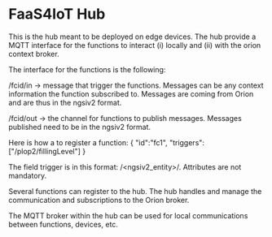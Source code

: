 # FaaS4IoT Hub

This is the hub meant to be deployed on edge devices. 
The hub provide a MQTT interface for the functions to interact (i) locally and (ii) with the orion context broker.

The interface for the functions is the following:

/fcid/in -> message that trigger the functions. Messages can be any context information the function subscribed to. Messages are coming from Orion and are thus in the ngsiv2 format.

/fcid/out -> the channel for functions to publish messages. Messages published need to be in the ngsiv2 format.

Here is how a to register a function:
{
"id":"fc1",
"triggers": ["/plop2/fillingLevel"]
}

The field trigger is in this format: /<ngsiv2_entity>/<attrs>. Attributes are not mandatory.

Several functions can register to the hub. The hub handles and manage the communication and subscriptions to the Orion broker.

The MQTT broker within the hub can be used for local communications between functions, devices, etc.



